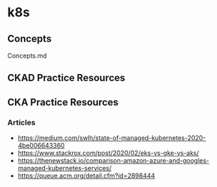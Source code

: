 # k8s

## Concepts
Concepts.md

## CKAD Practice Resources

## CKA Practice Resources

### Articles

* https://medium.com/swlh/state-of-managed-kubernetes-2020-4be006643360
* https://www.stackrox.com/post/2020/02/eks-vs-gke-vs-aks/
* https://thenewstack.io/comparison-amazon-azure-and-googles-managed-kubernetes-services/
* https://queue.acm.org/detail.cfm?id=2898444




